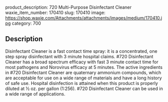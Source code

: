 product_description: 720 Multi-Purpose Disinfectant Cleaner
waxie_item_number: 170410
slug: 170410
image: https://shop.waxie.com/Attachments/attachments/images/medium/170410.jpg
category: 700

## Description
Disinfectant Cleaner is a fast contact time spray: it is a concentrated, one step spray disinfectant with 3 minute hospital claims. #720 Disinfectant Cleaner has a broad spectrum efficacy with fast 3 minute contact time for most pathogens and Norovirus efficacy at 5 minutes. The active ingredients in #720 Disinfectant Cleaner are quaternary ammonium compounds, which are acceptable for use on a wide range of materials and have a long history of safe use. Hospital disinfection is attained when this product is properly diluted at ½ oz. per gallon (1:256). #720 Disinfectant Cleaner can be used in a wide range of applications.
